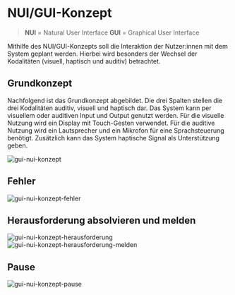 # NUI/GUI-Konzept

> **NUI** = Natural User Interface
> **GUI** = Graphical User Interface

Mithilfe des NUI/GUI-Konzepts soll die Interaktion der Nutzer:innen mit dem System geplant werden. Hierbei wird besonders der Wechsel der Kodalitäten (visuell, haptisch und auditiv) betrachtet.

## Grundkonzept

Nachfolgend ist das Grundkonzept abgebildet. Die drei Spalten stellen die drei Kodalitäten auditiv, visuell und haptisch dar. Das System kann per visuellem oder auditiven Input und Output genutzt werden. Für die visuelle Nutzung wird ein Display mit Touch-Gesten verwendet. Für die auditive Nutzung wird ein Lautsprecher und ein Mikrofon für eine Sprachsteuerung benötigt. Zusätzlich kann das System haptische Signal als Unterstützung geben.

![gui-nui-konzept](https://user-images.githubusercontent.com/41923897/224485631-5a1019f6-788f-465c-b50a-b56c2cf00a14.jpg)

## Fehler

![gui-nui-konzept-fehler](https://user-images.githubusercontent.com/41923897/224485633-b7c56518-cbbe-4afa-8bbf-1fced0b7e0ea.jpg)

## Herausforderung absolvieren und melden
![gui-nui-konzept-herausforderung](https://user-images.githubusercontent.com/41923897/224485628-08eaf88c-5226-46d3-a341-6919e059fce9.jpg)
![gui-nui-konzept-herausforderung-melden](https://user-images.githubusercontent.com/41923897/224485623-cda054b1-c348-4941-a9e6-b9cdd00ceee3.jpg)

## Pause
![gui-nui-konzept-pause](https://user-images.githubusercontent.com/41923897/224485627-39fd9cdd-f8af-433e-904c-03f3f4187d5e.jpg)